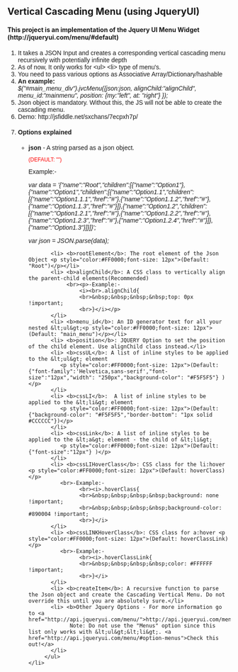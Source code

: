 <h2>Vertical Cascading Menu (using JqueryUI)</h2>
<h4>This project is an implementation of the Jquery UI Menu Widget (http://jqueryui.com/menu/#default)</h4>
<ol style="font-family: Arial, Sans-serif;font-size: 14px;">
    <li> It takes a JSON Input and creates a corresponding vertical cascading menu recursively with potentially infinite depth
    <li> As of now, It only works for &lt;ul&gt; &lt;li&gt; type of menu's.
    <li> You need to pass various options as Associative Array/Dictionary/hashable
    <li> <b>An example:</b>
         <br><i>$("#main_menu_div").jvcMenu({json:json,
                                    alignChild:"alignChild",
                                    menu_id:"mainmenu",
                                    position: {my:"left", at: "right"}
                                  });</i>
    <li> Json object is mandatory. Without this, the JS will not be able to create the cascading menu.
    <li>Demo: http://jsfiddle.net/sxchans/7ecpxh7p/
    <li><h4><b>Options explained</b></h4>
        <ul>
           <li> <b>json</b> - A string parsed as a json object.
                <p style="color:#FF0000;font-size: 12px">(DEFAULT: "")</p>
                Example:-
                <p><i>var data = '{"name":"Root","children":[{"name":"Option1"},{"name":"Option1","children":[{"name":"Option1.1","children":[{"name":"Option1.1.1","href":"#"},{"name":"Option1.1.2","href":"#"},{"name":"Option1.1.3","href":"#"}]},{"name":"Option1.2","children":[{"name":"Option1.2.1","href":"#"},{"name":"Option1.2.2","href":"#"},{"name":"Option1.2.3","href":"#"},{"name":"Option1.2.4","href":"#"}]},{"name":"Option1.3"}]}]}';</i></p>
                <p><i>var json = JSON.parse(data);</i></p>
           </li>

           <li> <b>rootElement</b>: The root element of the Json Object <p style="color:#FF0000;font-size: 12px">(Default: "Root")</p></li>
           <li> <b>alignChild</b>: A CSS class to vertically align the parent-child elements(Recommended)
                <br><p>-Example:-
                    <i><br>.alignChild{
                    <br>&nbsp;&nbsp;&nbsp;&nbsp;top: 0px !important;
                    <br>}</i></p>
           </li>
           <li> <b>menu_id</b>: An ID generator text for all your nested &lt;ul&gt;<p style="color:#FF0000;font-size: 12px">(Default: "main_menu")</p></li>
           <li> <b>position</b>: JQUERY Option to set the position of the child element. Use alignChild class instead.</li>
           <li> <b>cssUL</b>: A list of inline styles to be applied to the &lt;ul&gt; element
              <p style="color:#FF0000;font-size: 12px">(Default: {"font-family":'Helvetica,sans-serif',"font-size":"12px","width": "250px","background-color": "#F5F5F5"} )</p>
           </li>
           <li> <b>cssLI</b>:  A list of inline styles to be applied to the &lt;li&gt; element
              <p style="color:#FF0000;font-size: 12px">(Default: {"background-color": "#F5F5F5","border-bottom": "1px solid #CCCCCC"})</p>
           </li>
           <li> <b>cssLink</b>: A list of inline styles to be applied to the &lt;a&gt; element - the child of &lt;li&gt;
              <p style="color:#FF0000;font-size: 12px">(Default: {"font-size":"12px"} )</p>
           </li>
           <li> <b>cssLIHoverClass</b>: CSS class for the li:hover <p style="color:#FF0000;font-size: 12px">(Default: hoverClass)</p>
              <br>-Example:-
                    <br><i>.hoverClass{
                    <br>&nbsp;&nbsp;&nbsp;&nbsp;background: none !important;
                    <br>&nbsp;&nbsp;&nbsp;&nbsp;background-color: #890004 !important;
                    <br>}</i>
           </li>
           <li> <b>cssLINKHoverClass</b>: CSS class for a:hover <p style="color:#FF0000;font-size: 12px">(Default: hoverClassLink)</p>
              <br>-Example:-
                    <br><i>.hoverClassLink{
                    <br>&nbsp;&nbsp;&nbsp;&nbsp;color: #FFFFFF !important;
                    <br>}</i>
           </li>
           <li> <b>createItem</b>: A recursive function to parse the Json object and create the Cascading Vertical Menu. Do not override this until you are absolutely sure.</li>
           <li> <b>Other Jquery Options - For more information go to <a href="http://api.jqueryui.com/menu/">http://api.jqueryui.com/menu</a>
                 Note: Do not use the "Menus" option since this list only works with &lt;ul&gt;&lt;li&gt;. <a href="http://api.jqueryui.com/menu/#option-menus">Check this out!</a>
           </li>
         </ul>
    </li>
</ol>
